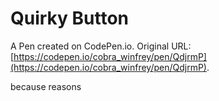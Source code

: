 # Quirky Button

A Pen created on CodePen.io. Original URL: [https://codepen.io/cobra_winfrey/pen/QdjrmP](https://codepen.io/cobra_winfrey/pen/QdjrmP).

because reasons
